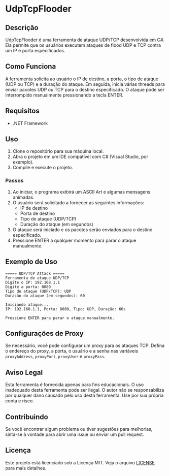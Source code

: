 # UdpTcpFlooder

## Descrição

UdpTcpFlooder é uma ferramenta de ataque UDP/TCP desenvolvida em C#. Ela permite que os usuários executem ataques de flood UDP e TCP contra um IP e porta especificados. 

## Como Funciona

A ferramenta solicita ao usuário o IP de destino, a porta, o tipo de ataque (UDP ou TCP) e a duração do ataque. Em seguida, inicia várias threads para enviar pacotes UDP ou TCP para o destino especificado. O ataque pode ser interrompido manualmente pressionando a tecla ENTER.

## Requisitos

- .NET Framework

## Uso

1. Clone o repositório para sua máquina local.
2. Abra o projeto em um IDE compatível com C# (Visual Studio, por exemplo).
3. Compile e execute o projeto.

### Passos

1. Ao iniciar, o programa exibirá um ASCII Art e algumas mensagens animadas.
2. O usuário será solicitado a fornecer as seguintes informações:
    - IP de destino
    - Porta de destino
    - Tipo de ataque (UDP/TCP)
    - Duração do ataque (em segundos)
3. O ataque será iniciado e os pacotes serão enviados para o destino especificado.
4. Pressione ENTER a qualquer momento para parar o ataque manualmente.

## Exemplo de Uso

```plaintext
===== UDP/TCP Attack =====
Ferramenta de ataque UDP/TCP
Digite o IP: 192.168.1.1
Digite a porta: 8080
Tipo de ataque (UDP/TCP): UDP
Duração do ataque (em segundos): 60

Iniciando ataque...
IP: 192.168.1.1, Porta: 8080, Tipo: UDP, Duração: 60s

Pressione ENTER para parar o ataque manualmente.
```

## Configurações de Proxy

Se necessário, você pode configurar um proxy para os ataques TCP. Defina o endereço do proxy, a porta, o usuário e a senha nas variáveis `proxyAddress`, `proxyPort`, `proxyUser` e `proxyPass`.

## Aviso Legal

Esta ferramenta é fornecida apenas para fins educacionais. O uso inadequado desta ferramenta pode ser ilegal. O autor não se responsabiliza por qualquer dano causado pelo uso desta ferramenta. Use por sua própria conta e risco.

## Contribuindo

Se você encontrar algum problema ou tiver sugestões para melhorias, sinta-se à vontade para abrir uma issue ou enviar um pull request.

## Licença

Este projeto está licenciado sob a Licença MIT. Veja o arquivo [LICENSE](LICENSE) para mais detalhes.

